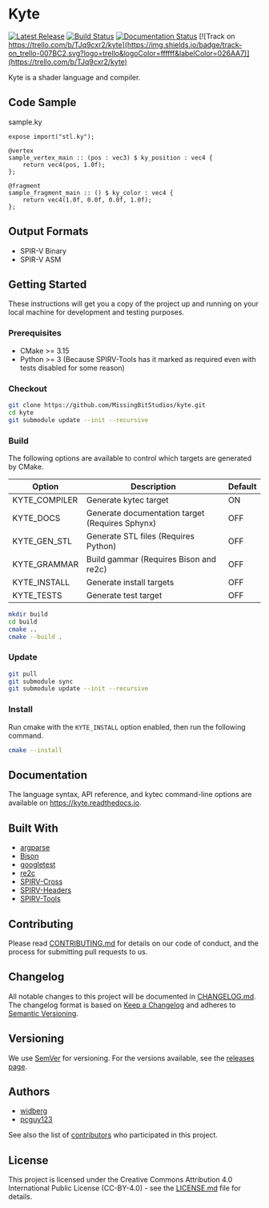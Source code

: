 # Kyte

[![Latest Release](https://img.shields.io/github/v/release/MissingBitStudios/kyte)](https://github.com/MissingBitStudios/kyte/releases)
[![Build Status](https://travis-ci.org/MissingBitStudios/kyte.svg?branch=master)](https://travis-ci.org/github/MissingBitStudios/kyte)
[![Documentation Status](https://readthedocs.org/projects/kyte/badge/?version=latest)](https://kyte.readthedocs.io/en/latest/?badge=latest)
[![Track on https://trello.com/b/TJq9cxr2/kyte](https://img.shields.io/badge/track-on_trello-007BC2.svg?logo=trello&logoColor=ffffff&labelColor=026AA7)](https://trello.com/b/TJq9cxr2/kyte)

Kyte is a shader language and compiler.

## Code Sample

sample.ky
```
expose import("stl.ky");

@vertex
sample_vertex_main :: (pos : vec3) $ ky_position : vec4 {
	return vec4(pos, 1.0f);
};

@fragment
sample_fragment_main :: () $ ky_color : vec4 {
	return vec4(1.0f, 0.0f, 0.0f, 1.0f);
};
```

## Output Formats

* SPIR-V Binary
* SPIR-V ASM

## Getting Started

These instructions will get you a copy of the project up and running on your local machine for development and testing purposes.

### Prerequisites

* CMake >= 3.15
* Python >= 3 (Because SPIRV-Tools has it marked as required even with tests disabled for some reason)

### Checkout

```sh
git clone https://github.com/MissingBitStudios/kyte.git
cd kyte
git submodule update --init --recursive
```

### Build

The following options are available to control which targets are generated by CMake.

| Option | Description | Default |
| --- | --- | --- |
| KYTE_COMPILER | Generate kytec target | ON |
| KYTE_DOCS | Generate documentation target (Requires Sphynx) | OFF |
| KYTE_GEN_STL | Generate STL files (Requires Python) | OFF |
| KYTE_GRAMMAR | Build gammar (Requires Bison and re2c) | OFF |
| KYTE_INSTALL | Generate install targets | OFF |
| KYTE_TESTS | Generate test target | OFF |

```sh
mkdir build
cd build
cmake ..
cmake --build .
```

### Update

```sh
git pull
git submodule sync
git submodule update --init --recursive
```

### Install

Run cmake with the `KYTE_INSTALL` option enabled, then run the following command.

```sh
cmake --install
```

## Documentation

The language syntax, API reference, and kytec command-line options are available on https://kyte.readthedocs.io.

## Built With

* [argparse](https://github.com/p-ranav/argparse)
* [Bison](https://www.gnu.org/software/bison/)
* [googletest](https://github.com/google/googletest)
* [re2c](http://re2c.org/)
* [SPIRV-Cross](https://github.com/KhronosGroup/SPIRV-Cross)
* [SPIRV-Headers](https://github.com/KhronosGroup/SPIRV-Headers)
* [SPIRV-Tools](https://github.com/KhronosGroup/SPIRV-Tools)

## Contributing

Please read [CONTRIBUTING.md](CONTRIBUTING.md) for details on our code of conduct, and the process for submitting pull requests to us.

## Changelog

All notable changes to this project will be documented in [CHANGELOG.md](CHANGELOG.md). The changelog format is based on [Keep a Changelog](http://keepachangelog.com/en/1.0.0/) and adheres to [Semantic Versioning](http://semver.org/spec/v2.0.0.html).

## Versioning

We use [SemVer](http://semver.org/spec/v2.0.0.html) for versioning. For the versions available, see the [releases page](https://github.com/MissingBitStudios/kyte/releases). 

## Authors

* [widberg](https://github.com/widberg)
* [pcguy123](https://github.com/pcguy123)

See also the list of [contributors](https://github.com/MissingBitStudios/kyte/graphs/contributors) who participated in this project.

## License

This project is licensed under the Creative Commons Attribution 4.0 International Public License (CC-BY-4.0) - see the [LICENSE.md](LICENSE.md) file for details.
